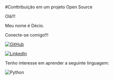 
#Conttribuição em um projeto Open Source

Olá!!!

Meu nome é Décio. 

Conecte-se comigo!!!


[![GitHub](https://img.shields.io/badge/GitHub-100000?style=for-the-badge&logo=github&logoColor=white)](https://github.com/deciocjr)

[![LinkedIn](https://img.shields.io/badge/LinkedIn-0077B5?style=for-the-badge&logo=linkedin&logoColor=white)](https://www.linkedin.com/in/decio-colaneri-junior-62b56284/)

Tenho interesse em aprender a seguinte linguagem:

![Python](https://img.shields.io/badge/python-3670A0?style=for-the-badge&logo=python&logoColor=ffdd54)
